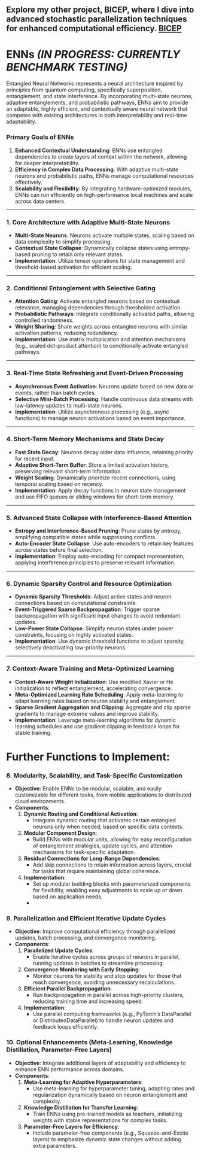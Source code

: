 Explore my other project, BICEP, where I dive into advanced stochastic parallelization techniques for enhanced computational efficiency. [BICEP](https://github.com/rochmanofenna/BICEP)
---
# ENNs **_(IN PROGRESS: CURRENTLY BENCHMARK TESTING)_**

Entangled Neural Networks represents a neural architecture inspired by principles from quantum computing, specifically superposition, entanglement, and state interference. By incorporating multi-state neurons, adaptive entanglements, and probabilistic pathways, ENNs aim to provide an adaptable, highly efficient, and contextually aware neural network that competes with existing architectures in both interpretability and real-time adaptability.

### **Primary Goals of ENNs**

1. **Enhanced Contextual Understanding**: ENNs use entangled dependencies to create layers of context within the network, allowing for deeper interpretability.
2. **Efficiency in Complex Data Processing**: With adaptive multi-state neurons and probabilistic paths, ENNs manage computational resources effectively.
3. **Scalability and Flexibility**: By integrating hardware-optimized modules, ENNs can run efficiently on high-performance local machines and scale across data centers.

---

### **1. Core Architecture with Adaptive Multi-State Neurons**

- **Multi-State Neurons**: Neurons activate multiple states, scaling based on data complexity to simplify processing.
- **Contextual State Collapse**: Dynamically collapse states using entropy-based pruning to retain only relevant states.
- **Implementation**: Utilize tensor operations for state management and threshold-based activation for efficient scaling.

---

### **2. Conditional Entanglement with Selective Gating**

- **Attention Gating**: Activate entangled neurons based on contextual relevance, managing dependencies through thresholded activation.
- **Probabilistic Pathways**: Integrate conditionally activated paths, allowing controlled randomness.
- **Weight Sharing**: Share weights across entangled neurons with similar activation patterns, reducing redundancy.
- **Implementation**: Use matrix multiplication and attention mechanisms (e.g., scaled dot-product attention) to conditionally activate entangled pathways.

---

### **3. Real-Time State Refreshing and Event-Driven Processing**

- **Asynchronous Event Activation**: Neurons update based on new data or events, rather than batch cycles.
- **Selective Mini-Batch Processing**: Handle continuous data streams with low-latency updates to multi-state neurons.
- **Implementation**: Utilize asynchronous processing (e.g., async functions) to manage neuron activations based on event importance.

---

### **4. Short-Term Memory Mechanisms and State Decay**

- **Fast State Decay**: Neurons decay older data influence, retaining priority for recent input.
- **Adaptive Short-Term Buffer**: Store a limited activation history, preserving relevant short-term information.
- **Weight Scaling**: Dynamically prioritize recent connections, using temporal scaling based on recency.
- **Implementation**: Apply decay functions in neuron state management and use FIFO queues or sliding windows for short-term memory.

---

### **5. Advanced State Collapse with Interference-Based Attention**

- **Entropy and Interference-Based Pruning**: Prune states by entropy, amplifying compatible states while suppressing conflicts.
- **Auto-Encoder State Collapse**: Use auto-encoders to retain key features across states before final selection.
- **Implementation**: Employ auto-encoding for compact representation, applying interference principles to preserve relevant information.

---

### **6. Dynamic Sparsity Control and Resource Optimization**

- **Dynamic Sparsity Thresholds**: Adjust active states and neuron connections based on computational constraints.
- **Event-Triggered Sparse Backpropagation**: Trigger sparse backpropagation with significant input changes to avoid redundant updates.
- **Low-Power State Collapse**: Simplify neuron states under power constraints, focusing on highly activated states.
- **Implementation**: Use dynamic threshold functions to adjust sparsity, selectively deactivating low-priority neurons.

---

### **7. Context-Aware Training and Meta-Optimized Learning**

- **Context-Aware Weight Initialization**: Use modified Xavier or He initialization to reflect entanglement, accelerating convergence.
- **Meta-Optimized Learning Rate Scheduling**: Apply meta-learning to adapt learning rates based on neuron stability and entanglement.
- **Sparse Gradient Aggregation and Clipping**: Aggregate and clip sparse gradients to manage extreme values and improve stability.
- **Implementation**: Leverage meta-learning algorithms for dynamic learning schedules and use gradient clipping in feedback loops for stable training.

# Further Functions to Implement:

### **8. Modularity, Scalability, and Task-Specific Customization**

- **Objective**: Enable ENNs to be modular, scalable, and easily customizable for different tasks, from mobile applications to distributed cloud environments.
- **Components**:
    1. **Dynamic Routing and Conditional Activation**:
        - Integrate dynamic routing that activates certain entangled neurons only when needed, based on specific data contexts.
    2. **Modular Component Design**:
        - Build ENNs with modular units, allowing for easy reconfiguration of entanglement strategies, update cycles, and attention mechanisms for task-specific adaptation.
    3. **Residual Connections for Long-Range Dependencies**:
        - Add skip connections to retain information across layers, crucial for tasks that require maintaining global coherence.
    4. **Implementation**:
        - Set up modular building blocks with parameterized components for flexibility, enabling easy adjustments to scale up or down based on application needs.
        - 
### **9. Parallelization and Efficient Iterative Update Cycles**

- **Objective**: Improve computational efficiency through parallelized updates, batch processing, and convergence monitoring.
- **Components**:
    1. **Parallelized Update Cycles**:
        - Enable iterative cycles across groups of neurons in parallel, running updates in batches to streamline processing.
    2. **Convergence Monitoring with Early Stopping**:
        - Monitor neurons for stability and stop updates for those that reach convergence, avoiding unnecessary recalculations.
    3. **Efficient Parallel Backpropagation**:
        - Run backpropagation in parallel across high-priority clusters, reducing training time and increasing speed.
    4. **Implementation**:
        - Use parallel computing frameworks (e.g., PyTorch’s DataParallel or DistributedDataParallel) to handle neuron updates and feedback loops efficiently.

### **10. Optional Enhancements (Meta-Learning, Knowledge Distillation, Parameter-Free Layers)**

- **Objective**: Integrate additional layers of adaptability and efficiency to enhance ENN performance across domains.
- **Components**:
    1. **Meta-Learning for Adaptive Hyperparameters**:
        - Use meta-learning for hyperparameter tuning, adapting rates and regularization dynamically based on neuron entanglement and complexity.
    2. **Knowledge Distillation for Transfer Learning**:
        - Train ENNs using pre-trained models as teachers, initializing weights with stable representations for complex tasks.
    3. **Parameter-Free Layers for Efficiency**:
        - Include parameter-free components (e.g., Squeeze-and-Excite layers) to emphasize dynamic state changes without adding extra parameters.
